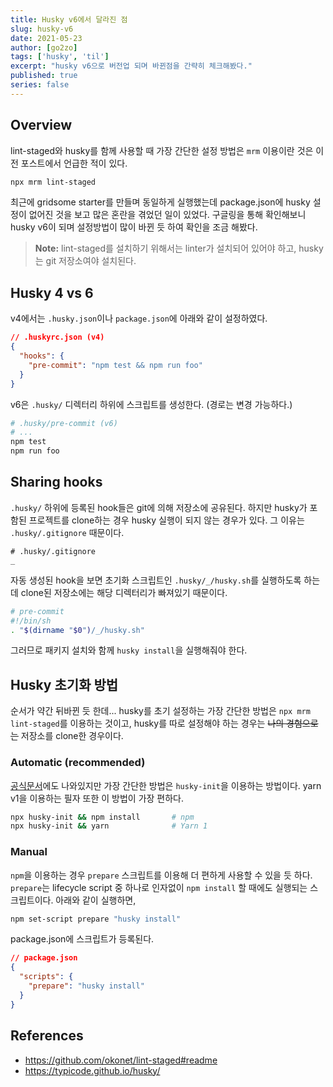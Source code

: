 ```yaml
---
title: Husky v6에서 달라진 점
slug: husky-v6
date: 2021-05-23
author: [go2zo]
tags: ['husky', 'til']
excerpt: "husky v6으로 버전업 되며 바뀐점을 간략히 체크해봤다."
published: true
series: false
---
```


## Overview

lint-staged와 husky를 함께 사용할 때 가장 간단한 설정 방법은 `mrm` 이용이란 것은 이전 포스트에서 언급한 적이 있다.

```bash
npx mrm lint-staged
```

최근에 gridsome starter를 만들며 동일하게 실행했는데 package.json에 husky 설정이 없어진 것을 보고 많은 혼란을 겪었던 일이 있었다. 구글링을 통해 확인해보니 husky v6이 되며 설정방법이 많이 바뀐 듯 하여 확인을 조금 해봤다.

> **Note:** lint-staged를 설치하기 위해서는 linter가 설치되어 있어야 하고, husky는 git 저장소여야 설치된다.

## Husky 4 vs 6

v4에서는 `.husky.json`이나 `package.json`에 아래와 같이 설정하였다.

```json
// .huskyrc.json (v4)
{
  "hooks": {
    "pre-commit": "npm test && npm run foo"
  }
}
```

v6은 `.husky/` 디렉터리 하위에 스크립트를 생성한다. (경로는 변경 가능하다.)

```bash
# .husky/pre-commit (v6)
# ...
npm test
npm run foo
```

## Sharing hooks

`.husky/` 하위에 등록된 hook들은 git에 의해 저장소에 공유된다. 하지만 husky가 포함된 프로젝트를 clone하는 경우 husky 실행이 되지 않는 경우가 있다. 그 이유는 `.husky/.gitignore` 때문이다.

```text
# .husky/.gitignore
_
```

자동 생성된 hook을 보면 초기화 스크립트인 `.husky/_/husky.sh`를 실행하도록 하는데 clone된 저장소에는 해당 디렉터리가 빠져있기 때문이다.

```bash
# pre-commit
#!/bin/sh
. "$(dirname "$0")/_/husky.sh"
```

그러므로 패키지 설치와 함께 `husky install`을 실행해줘야 한다.

## Husky 초기화 방법

순서가 약간 뒤바뀐 듯 한데... husky를 초기 설정하는 가장 간단한 방법은 `npx mrm lint-staged`를 이용하는 것이고, husky를 따로 설정해야 하는 경우는 ~~나의 경험으로는~~ 저장소를 clone한 경우이다.

### Automatic (recommended)

[공식문서](https://typicode.github.io/husky/#/?id=automatic-recommended)에도 나와있지만 가장 간단한 방법은 `husky-init`을 이용하는 방법이다. yarn v1을 이용하는 필자 또한 이 방법이 가장 편하다.

```bash
npx husky-init && npm install       # npm
npx husky-init && yarn              # Yarn 1
```

### Manual

`npm`을 이용하는 경우 `prepare` 스크립트를 이용해 더 편하게 사용할 수 있을 듯 하다. `prepare`는 lifecycle script 중 하나로 인자없이 `npm install` 할 때에도 실행되는 스크립트이다. 아래와 같이 실행하면,

```bash
npm set-script prepare "husky install"
```

package.json에 스크립트가 등록된다.

```json
// package.json
{
  "scripts": {
    "prepare": "husky install"
  }
}
```

## References

- <https://github.com/okonet/lint-staged#readme>
- <https://typicode.github.io/husky/>
